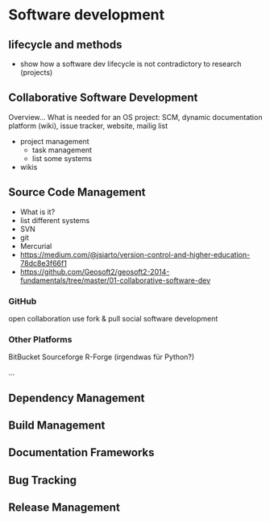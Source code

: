 # Software development 

## lifecycle and methods

* show how a software dev lifecycle is not contradictory to research (projects)

## Collaborative Software Development

Overview…
What is needed for an OS project: SCM, dynamic documentation platform (wiki), issue tracker, website, mailig list

* project management
  * task management
  * list some systems
* wikis



## Source Code Management

* What is it?
* list different systems
* SVN
* git
* Mercurial
* https://medium.com/@jsiarto/version-control-and-higher-education-78dc8e3f66f1
* https://github.com/Geosoft2/geosoft2-2014-fundamentals/tree/master/01-collaborative-software-dev


### GitHub

open collaboration
use fork & pull
social software development


### Other Platforms

BitBucket
Sourceforge
R-Forge
(irgendwas für Python?)

...


## Dependency Management

## Build Management

## Documentation Frameworks

## Bug Tracking

## Release Management